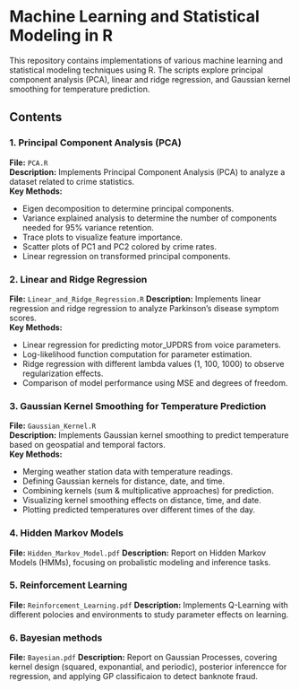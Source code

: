 # Machine Learning and Statistical Modeling in R
This repository contains implementations of various machine learning and statistical modeling techniques using R. The scripts explore principal component analysis (PCA), linear and ridge regression, and Gaussian kernel smoothing for temperature prediction.

## Contents
### 1. Principal Component Analysis (PCA)
**File:** `PCA.R`  
**Description:** Implements Principal Component Analysis (PCA) to analyze a dataset related to crime statistics.  
**Key Methods:**  
- Eigen decomposition to determine principal components.
- Variance explained analysis to determine the number of components needed for 95% variance retention.
- Trace plots to visualize feature importance.
- Scatter plots of PC1 and PC2 colored by crime rates.
- Linear regression on transformed principal components.
### 2. Linear and Ridge Regression
**File:** `Linear_and_Ridge_Regression.R`
**Description:** Implements linear regression and ridge regression to analyze Parkinson’s disease symptom scores.  
**Key Methods:**  
- Linear regression for predicting motor_UPDRS from voice parameters.
- Log-likelihood function computation for parameter estimation.
- Ridge regression with different lambda values (1, 100, 1000) to observe regularization effects.
- Comparison of model performance using MSE and degrees of freedom.
### 3. Gaussian Kernel Smoothing for Temperature Prediction
**File:** `Gaussian_Kernel.R`  
**Description:** Implements Gaussian kernel smoothing to predict temperature based on geospatial and temporal factors.  
**Key Methods:**  
- Merging weather station data with temperature readings.
- Defining Gaussian kernels for distance, date, and time.
- Combining kernels (sum & multiplicative approaches) for prediction.
- Visualizing kernel smoothing effects on distance, time, and date.
- Plotting predicted temperatures over different times of the day.
### 4. Hidden Markov Models
**File:** `Hidden_Markov_Model.pdf` 
**Description:** Report on Hidden Markov Models (HMMs), focusing on probalistic modeling and inference tasks. 
### 5. Reinforcement Learning
**File:** `Reinforcement_Learning.pdf`
**Description:** Implements Q-Learning with different polocies and environments to study parameter effects on learning. 
### 6. Bayesian methods
**File:** `Bayesian.pdf` 
**Description:** Report on Gaussian Processes, covering kernel design (squared, exponantial, and periodic), posterior inferencce for regression, and applying GP classificaion to detect banknote fraud. 
